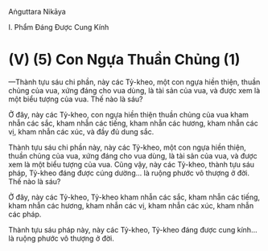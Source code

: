Aṅguttara Nikāya

I. Phẩm Ðáng Ðược Cung Kính

# (V) (5) Con Ngựa Thuần Chủng (1)

—Thành tựu sáu chi phần, này các Tỷ-kheo, một con ngựa hiền thiện, thuần chủng của vua, xứng đáng cho vua dùng, là tài sản của vua, và được xem là một biểu tượng của vua. Thế nào là sáu?

Ở đây, này các Tỷ-kheo, con ngựa hiền thiện thuần chủng của vua kham nhẫn các sắc, kham nhẫn các tiếng, kham nhẫn các hương, kham nhẫn các vị, kham nhẫn các xúc, và đầy đủ dung sắc.

Thành tựu sáu chi phần này, này các Tỷ-kheo, một con ngựa hiền thiện, thuần chủng của vua, xứng đáng cho vua dùng, là tài sản của vua, và được xem là một biểu tượng của vua. Cũng vậy, này các Tỷ-kheo, thành tựu sáu pháp, Tỷ-kheo đáng được cúng dường... là ruộng phước vô thượng ở đời. Thế nào là sáu?

Ở đây, này các Tỷ-kheo, Tỷ-kheo kham nhẫn các sắc, kham nhẫn các tiếng, kham nhẫn các hương, kham nhẫn các vị, kham nhẫn các xúc, kham nhẫn các pháp.

Thành tựu sáu pháp này, này các Tỷ-kheo, Tỷ-kheo đáng được cung kính... là ruộng phước vô thượng ở đời.

